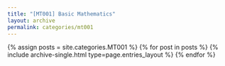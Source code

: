```yaml
---
title: "[MT001] Basic Mathematics"
layout: archive
permalink: categories/mt001
---
```



{% assign posts = site.categories.MT001 %}
{% for post in posts %} {% include archive-single.html type=page.entries_layout %} {% endfor %}
